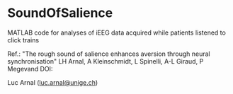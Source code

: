 # SoundOfSalience

MATLAB code for analyses of iEEG data acquired while patients listened to click trains 

Ref.: 
"The rough sound of salience enhances aversion through neural synchronisation" 
LH Arnal, A Kleinschmidt, L Spinelli, A-L Giraud, P Megevand 
DOI: 

Luc Arnal (luc.arnal@unige.ch)
